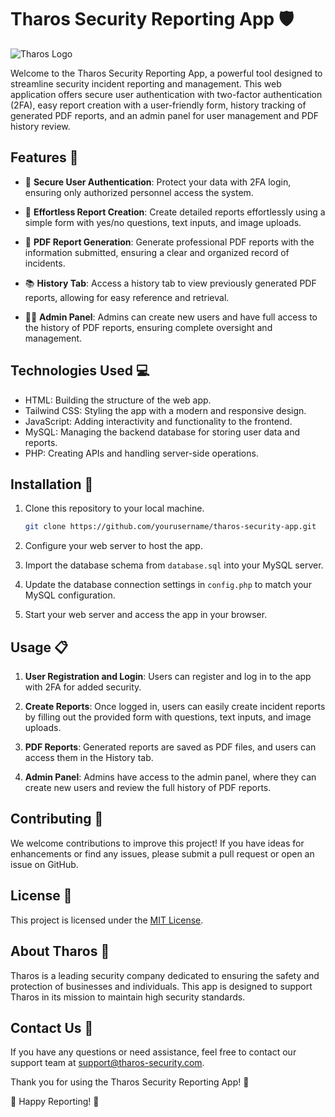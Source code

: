 
# Tharos Security Reporting App 🛡️

![Tharos Logo](link_to_logo.png)

Welcome to the Tharos Security Reporting App, a powerful tool designed to streamline security incident reporting and management. This web application offers secure user authentication with two-factor authentication (2FA), easy report creation with a user-friendly form, history tracking of generated PDF reports, and an admin panel for user management and PDF history review.

## Features 🌟

- 🔐 **Secure User Authentication**: Protect your data with 2FA login, ensuring only authorized personnel access the system.

- 📝 **Effortless Report Creation**: Create detailed reports effortlessly using a simple form with yes/no questions, text inputs, and image uploads.

- 📁 **PDF Report Generation**: Generate professional PDF reports with the information submitted, ensuring a clear and organized record of incidents.

- 📚 **History Tab**: Access a history tab to view previously generated PDF reports, allowing for easy reference and retrieval.

- 👨‍💼 **Admin Panel**: Admins can create new users and have full access to the history of PDF reports, ensuring complete oversight and management.

## Technologies Used 💻

- HTML: Building the structure of the web app.
- Tailwind CSS: Styling the app with a modern and responsive design.
- JavaScript: Adding interactivity and functionality to the frontend.
- MySQL: Managing the backend database for storing user data and reports.
- PHP: Creating APIs and handling server-side operations.

## Installation 🚀

1. Clone this repository to your local machine.
   ```bash
   git clone https://github.com/yourusername/tharos-security-app.git
   ```

2. Configure your web server to host the app.

3. Import the database schema from `database.sql` into your MySQL server.

4. Update the database connection settings in `config.php` to match your MySQL configuration.

5. Start your web server and access the app in your browser.

## Usage 📋

1. **User Registration and Login**: Users can register and log in to the app with 2FA for added security.

2. **Create Reports**: Once logged in, users can easily create incident reports by filling out the provided form with questions, text inputs, and image uploads.

3. **PDF Reports**: Generated reports are saved as PDF files, and users can access them in the History tab.

4. **Admin Panel**: Admins have access to the admin panel, where they can create new users and review the full history of PDF reports.

## Contributing 🤝

We welcome contributions to improve this project! If you have ideas for enhancements or find any issues, please submit a pull request or open an issue on GitHub.

## License 📜

This project is licensed under the [MIT License](LICENSE).

## About Tharos 🏢

Tharos is a leading security company dedicated to ensuring the safety and protection of businesses and individuals. This app is designed to support Tharos in its mission to maintain high security standards.

## Contact Us 📧

If you have any questions or need assistance, feel free to contact our support team at support@tharos-security.com.

Thank you for using the Tharos Security Reporting App! 🙌

🚀 Happy Reporting! 🚀
